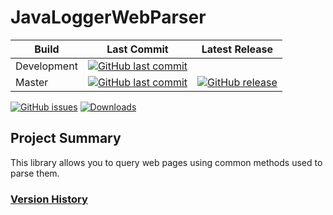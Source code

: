 # JavaLoggerWebParser
Build | Last Commit | Latest Release
--- | --- | ---
Development | [![GitHub last commit](https://img.shields.io/github/last-commit/schuman-aaron/JavaLoggerWebParser/2020-02-07_-_0.0.1-Enhancement-Initial_Project-AS)](https://github.com/schuman-aaron/JavaLoggerWebParser/tree/2020-02-07_-_0.0.1-Enhancement-Initial_Project-AS)
Master | [![GitHub last commit](https://img.shields.io/github/last-commit/schuman-aaron/JavaLoggerWebParser/master.svg)](https://github.com/schuman-aaron/JavaLoggerWebParser/tree/master/) | [![GitHub release](https://img.shields.io/github/release/schuman-aaron/JavaLoggerWebParser.svg)](https://github.com/schuman-aaron/JavaLoggerWebParser/releases)

[![GitHub issues](https://img.shields.io/github/issues/schuman-aaron/JavaLoggerWebParser.svg)](https://github.com/schuman-aaron/JavaLoggerWebParser/issues)
[![Downloads](https://img.shields.io/github/downloads/schuman-aaron/JavaLoggerWebParser/total.svg?label=Downloads&maxAge=999)](https://github.com/schuman-aaron/JavaLoggerWebParser/releases)

## Project Summary
This library allows you to query web pages using common methods used to parse them.

### [Version History](/CHANGELOG.md)

